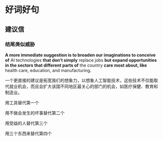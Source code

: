 # 好词好句




## 建议信

### 结尾类似威胁

**A more immediate suggestion is to broaden our  imaginations to conceive of** AI technologies **that don’t simply** replace jobs **but expand opportunities in the sectors that different parts of** the country **care most about, like** health care, education, and manufacturing.

一个更直接的建议是拓宽我们的想象力，以想象人工智能技术，这些技术不仅能取代就业机会，而且会扩大该国不同地区最关心的部门的机会，如医疗保健、教育和制造业。

用工具替代第一个

用不做会发生的坏事替代第二个

用受益的人替代第三个

用三个东西来替代第四个